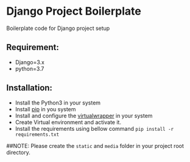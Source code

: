 # Django Project Boilerplate
Boilerplate code for Django project setup 


## Requirement:
- Django=3.x 
- python=3.7

## Installation:
- Install the Python3 in your system
- Install [pip](https://pip.pypa.io/en/stable/installing/) in you system
- Install and configure the [virtualwrapper](https://virtualenvwrapper.readthedocs.io/en/latest/install.html) in your system
- Create Virtual environment and activate it.
- Install the requirements using bellow command
`pip install -r requirements.txt`

##NOTE:
Please create the `static` and `media` folder in your project root directory.
